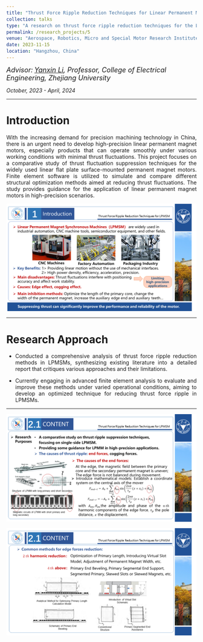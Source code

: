 ```yaml
---
title: "Thrust Force Ripple Reduction Techniques for Linear Permanent Magnet Synchronous Machine (LPMSM)"
collection: talks
type: "A research on thrust force ripple reduction techniques for the LPMM/LPMSM"
permalink: /research_projects/5
venue: "Aerospace, Robotics, Micro and Special Motor Research Institute, Zhejiang University"
date: 2023-11-15
location: "Hangzhou, China"
---
```


*<font size=4>Advisor:</font> [<font size=4>Yanxin Li</font>](https://person.zju.edu.cn/en/EElyx)<font size=4>, Professor, College of Electrical Engineering, Zhejiang University</font>*  


  
*October, 2023 - April, 2024*  

- - -  

Introduction
===  

<p style = "text-align:justify; text-justify:inter-ideograph;"> With the increasing demand for precision machining technology in China, there is an urgent need to develop high-precision linear permanent magnet motors, especially products that can operate smoothly under various working conditions with minimal thrust fluctuations. This project focuses on a comparative study of thrust fluctuation suppression techniques for the widely used linear flat plate surface-mounted permanent magnet motors. Finite element software is utilized to simulate and compare different structural optimization methods aimed at reducing thrust fluctuations. The study provides guidance for the application of linear permanent magnet motors in high-precision scenarios. </p>  


![TF_Ripple3](/images/TF_Ripple3.PNG)  
- - -  

Research Approach
===
- <p style = "text-align:justify; text-justify:inter-ideograph;"> Conducted a comprehensive analysis of thrust force ripple reduction methods in LPMSMs, synthesizing existing literature into a detailed report that critiques various approaches and their limitations.</p>
- <p style = "text-align:justify; text-justify:inter-ideograph;"> Currently engaging in advanced finite element analysis to evaluate and improve these methods under varied operational conditions, aiming to develop an optimized technique for reducing thrust force ripple in LPMSMs.</p>  

- - -  
![TF_Ripple4](/images/TF_Ripple4.png)  

  
![TF_Ripple5](/images/TF_Ripple5.png)  


